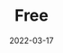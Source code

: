 ---
type: laboratory
date: 2022-03-17
title: Free
tldr: "free"
thumbnail: /static_files/presentations/free.jpg
---
